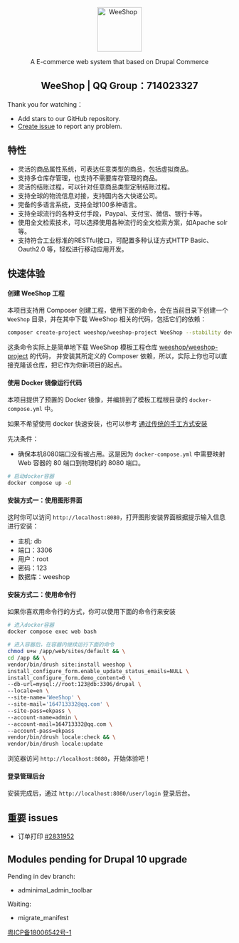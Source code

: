 <p align="center"><a href="https://www.weeshop.org" target="_blank" rel="noopener noreferrer"><img width="100" src="https://avatars2.githubusercontent.com/u/50817500?s=400&u=4014b477b48c6c8a517a0231592a685e019ae807&v=4" alt="WeeShop"></a></p>

<p align="center">A E-commerce web system that based on Drupal Commerce</p>


<h2 align="center"> WeeShop | QQ Group：714023327</h2>

Thank you for watching：
- Add stars to our GitHub repository.
- [Create issue](https://github.com/weeshop/WeeShop/issues/new) to report any problem.


## 特性
- 灵活的商品属性系统，可表达任意类型的商品，包括虚拟商品。
- 支持多仓库存管理，也支持不需要库存管理的商品。
- 灵活的结账过程，可以针对任意商品类型定制结账过程。
- 支持全球的物流信息对接，支持国内各大快递公司。
- 完备的多语言系统，支持全球100多种语言。
- 支持全球流行的各种支付手段，Paypal、支付宝、微信、银行卡等。
- 使用全文检索技术，可以选择使用各种流行的全文检索方案，如Apache solr等。
- 支持符合工业标准的RESTful接口，可配置多种认证方式HTTP Basic、Oauth2.0 等，轻松进行移动应用开发。

## 快速体验

#### 创建 WeeShop 工程

本项目支持用 Composer 创建工程，使用下面的命令，会在当前目录下创建一个 `WeeShop` 目录，并在其中下载 WeeShop 相关的代码，包括它们的依赖：

```bash
composer create-project weeshop/weeshop-project WeeShop --stability dev --no-interaction -vvv
```

这条命令实际上是简单地下载 WeeShop 模板工程仓库 [weeshop/weeshop-project](https://github.com/weeshop/weeshop-project) 的代码，
并安装其所定义的 Composer 依赖，所以，实际上你也可以直接克隆该仓库，把它作为你新项目的起点。

#### 使用 Docker 镜像运行代码

本项目提供了预置的 Docker 镜像，并编排到了模板工程根目录的 `docker-compose.yml` 中。

如果不希望使用 docker 快速安装，也可以参考 [通过传统的手工方式安装](https://www.weeshop.org/user_guide/install.html)

先决条件：
- 确保本机8080端口没有被占用。这是因为 `docker-compose.yml` 中需要映射 Web 容器的 80 端口到物理机的 8080 端口。

```bash
# 启动docker容器
docker compose up -d
```

#### 安装方式一：使用图形界面

这时你可以访问 `http://localhost:8080`，打开图形安装界面根据提示输入信息进行安装：
- 主机: db
- 端口：3306
- 用户：root
- 密码：123
- 数据库：weeshop


#### 安装方式二：使用命令行

如果你喜欢用命令行的方式，你可以使用下面的命令行来安装

```bash
# 进入docker容器
docker compose exec web bash

# 进入容器后，在容器内继续运行下面的命令
chmod u+w /app/web/sites/default && \
cd /app && \
vendor/bin/drush site:install weeshop \
install_configure_form.enable_update_status_emails=NULL \
install_configure_form.demo_content=0 \
--db-url=mysql://root:123@db:3306/drupal \
--locale=en \
--site-name='WeeShop' \
--site-mail='164713332@qq.com' \
--site-pass=ekpass \
--account-name=admin \
--account-mail=164713332@qq.com \
--account-pass=ekpass
vendor/bin/drush locale:check && \
vendor/bin/drush locale:update
```

浏览器访问 `http://localhost:8080`，开始体验吧！

#### 登录管理后台

安装完成后，通过 `http://localhost:8080/user/login` 登录后台。

## 重要 issues

- 订单打印 [#2831952](https://www.drupal.org/project/commerce/issues/2831952)

## Modules pending for Drupal 10 upgrade
Pending in dev branch:
- adminimal_admin_toolbar

Waiting:
- migrate_manifest

[粤ICP备18006542号-1](http://www.beian.miit.gov.cn)

